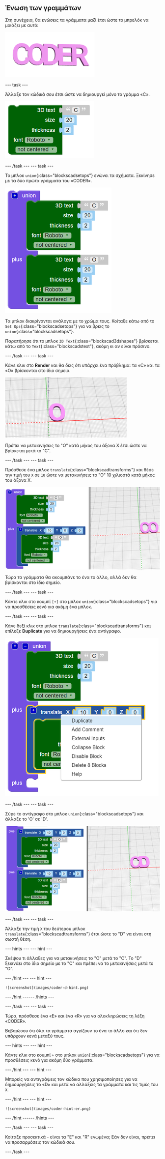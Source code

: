 ## Ένωση των γραμμάτων

Στη συνέχεια, θα ενώσεις τα γράμματα μαζί έτσι ώστε το μπρελόκ να μοιάζει με αυτό:

![στιγμιότυπο οθόνης](images/coder-letters-joined.png)

--- task ---

Άλλαξε τον κώδικά σου έτσι ώστε να δημιουργεί μόνο το γράμμα «C».

![στιγμιότυπο οθόνης](images/coder-c.png)

--- /task --- --- task ---

Το μπλοκ `union`{:class="blockscadsetops"} ενώνει τα σχήματα. Ξεκίνησε με τα δύο πρώτα γράμματα του «CODER».

![στιγμιότυπο οθόνης](images/coder-co.png)

Τα μπλοκ διακρίνονται ανάλογα με το χρώμα τους. Κοίταξε κάτω από το `Set Ops`{:class="blockscadsetops"} για να βρεις το `union`{:class="blockscadsetops"}.

Παρατήρησε ότι το μπλοκ `3D Text`{:class="blockscad3dshapes"} βρίσκεται κάτω από το `Text`{:class="blockscadstext"}, ακόμη κι αν είναι πράσινο.

--- /task --- --- task ---

Κάνε κλικ στο **Render** και θα δεις ότι υπάρχει ένα πρόβλημα: τα «C» και τα «O» βρίσκονται στο ίδιο σημείο.

![στιγμιότυπο οθόνης](images/coder-same-place.png)

Πρέπει να μετακινήσεις το "O" κατά μήκος του άξονα X έτσι ώστε να βρίσκεται μετά το "C".

--- /task --- --- task ---

Πρόσθεσε ένα μπλοκ `translate`{:class="blockscadtransforms"} και θέσε την τιμή του `X` σε `10` ώστε να μετακινήσεις το "O" 10 χιλιοστά κατά μήκος του άξονα X.

![στιγμιότυπο οθόνης](images/coder-translate.png)

Τώρα τα γράμματα θα ακουμπάνε το ένα το άλλο, αλλά δεν θα βρίσκονται στο ίδιο σημείο.

--- /task --- --- task ---

Κάντε κλικ στο κουμπί `[+]` στο μπλοκ `union`{:class="blockscadsetops"} για να προσθέσεις κενό για ακόμη ένα μπλοκ.

--- /task --- --- task ---

Κάνε δεξί κλικ στο μπλοκ `translate`{:class="blockscadtransforms"} και επίλεξε **Duplicate** για να δημιουργήσεις ένα αντίγραφο.

![στιγμιότυπο οθόνης](images/coder-duplicate.png)

--- /task --- --- task ---

Σύρε το αντίγραφο στο μπλοκ `union`{:class="blockscadsetops"} και άλλαξε το 'O' σε 'D'.

![στιγμιότυπο οθόνης](images/coder-d.png)

--- /task --- --- task ---

Άλλαξε την τιμή `X` του δεύτερου μπλοκ `translate`{:class="blockscadtransforms"} έτσι ώστε το "D" να είναι στη σωστή θέση.

--- hints ---
 --- hint ---

Σκέψου τι άλλαξες για να μετακινήσεις το "O" μετά το "C". Το "D" ξεκινάει στο ίδιο σημείο με το "C" και πρέπει να το μετακινήσεις μετά το "O".

--- /hint --- --- hint ---

    ![screenshot](images/coder-d-hint.png)

--- /hint ------ /hints ---

--- /task --- --- task ---

Τώρα, πρόσθεσε ένα «E» και ένα «R» για να ολοκληρώσεις τη λέξη «CODER».

Βεβαιώσου ότι όλα τα γράμματα αγγίζουν το ένα το άλλο και ότι δεν υπάρχουν κενά μεταξύ τους.

--- hints ---
 --- hint ---

Κάντε κλικ στο κουμπί `+` στο μπλοκ `union`{:class="blockscadsetops"} για να προσθέσεις κενό για ακόμη δύο γράμματα.

--- /hint --- --- hint ---

Μπορείς να αντιγράψεις τον κώδικα που χρησιμοποίησες για να δημιουργήσεις το «D» και μετά να αλλάξεις τα γράμματα και τις τιμές του `X`.

--- /hint --- --- hint ---

    ![screenshot](images/coder-hint-er.png)

--- /hint ------ /hints ---

--- /task --- --- task ---

Κοίταξε προσεκτικά - είναι τα "E" και "R" ενωμένα; Εάν δεν είναι, πρέπει να προσαρμόσεις τον κώδικά σου.

--- /task ---

